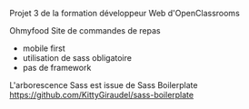 Projet 3 de la formation développeur Web d'OpenClassrooms

Ohmyfood
Site de commandes de repas

- mobile first
- utilisation de sass obligatoire
- pas de framework

L'arborescence Sass est issue de Sass Boilerplate
https://github.com/KittyGiraudel/sass-boilerplate
